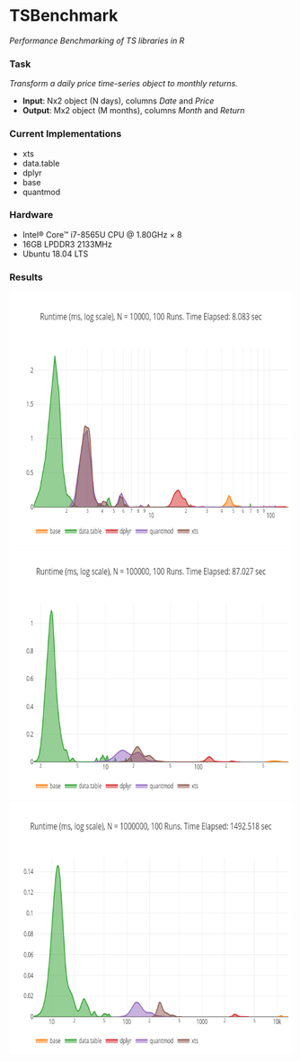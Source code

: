 # TSBenchmark
*Performance Benchmarking of TS libraries in R*

### Task
*Transform a daily price time-series object to monthly returns.*

- **Input**: Nx2 object (N days), columns *Date* and *Price*
- **Output**: Mx2 object (M months), columns *Month* and *Return*

### Current Implementations

- xts
- data.table
- dplyr
- base
- quantmod

### Hardware
- Intel® Core™ i7-8565U CPU @ 1.80GHz × 8
- 16GB LPDDR3 2133MHz
- Ubuntu 18.04 LTS

### Results

<img src="./1e4.png" height="450" width="700">

<img src="./1e5.png" height="450" width="700">

<img src="./1e6.png" height="450" width="700">


